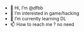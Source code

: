 - 👋 Hi, I’m @dfbb
- 👀 I’m interested in game/hacking
- 🌱 I’m currently learning DL
- 📫 How to reach me ? no need
